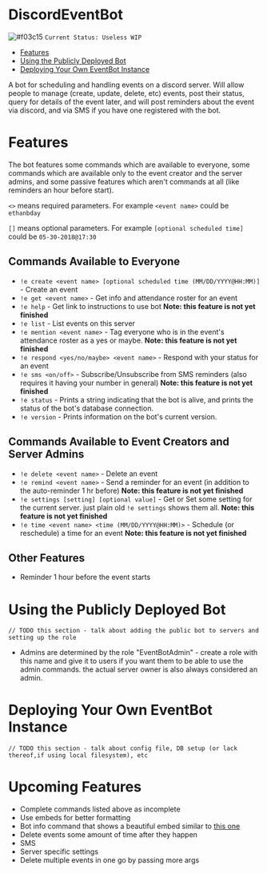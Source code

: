 # DiscordEventBot
![#f03c15](https://placehold.it/15/f03c15/000000?text=+) `Current Status: Useless WIP`

- [Features](#features)
- [Using the Publicly Deployed Bot](#using-the-publically-deployed-bot)
- [Deploying Your Own EventBot Instance](#deploying-your-own-eventbot-instance)

A bot for scheduling and handling events on a discord server. Will allow people to manage (create, update, delete, etc) events, post their status, query for details of the event later, and will post reminders about the event via discord, and via SMS if you have one registered with the bot.

# Features
The bot features some commands which are available to everyone, some commands which are available only to the event creator and the server admins, and some passive features which aren't commands at all (like reminders an hour before start).

`<>` means required parameters. For example `<event name>` could be `ethanbday`

`[]` means optional parameters. For example `[optional scheduled time]` could be `05-30-2018@17:30`

## Commands Available to Everyone
- `!e create <event name> [optional scheduled time (MM/DD/YYYY@HH:MM)]` - Create an event
- `!e get <event name>` - Get info and attendance roster for an event
- `!e help` - Get link to instructions to use bot **Note: this feature is not yet finished**
- `!e list` - List events on this server
- `!e mention <event name>` - Tag everyone who is in the event's attendance roster as a yes or maybe. **Note: this feature is not yet finished**
- `!e respond <yes/no/maybe> <event name>` - Respond with your status for an event
- `!e sms <on/off>` - Subscribe/Unsubscribe from SMS reminders (also requires it having your number in general) **Note: this feature is not yet finished**
- `!e status` - Prints a string indicating that the bot is alive, and prints the status of the bot's database connection.
- `!e version` - Prints information on the bot's current version.

## Commands Available to Event Creators and Server Admins
- `!e delete <event name>` - Delete an event
- `!e remind <event name>` - Send a reminder for an event (in addition to the auto-reminder 1 hr before) **Note: this feature is not yet finished**
- `!e settings [setting] [optional value]` - Get or Set some setting for the current server. just plain old `!e settings` shows them all. **Note: this feature is not yet finished**
- `!e time <event name> <time (MM/DD/YYYY@HH:MM)>` - Schedule (or reschedule) a time for an event **Note: this feature is not yet finished**

## Other Features
- Reminder 1 hour before the event starts

# Using the Publicly Deployed Bot
`// TODO this section - talk about adding the public bot to servers and setting up the role`
- Admins are determined by the role "EventBotAdmin" - create a role with this name and give it to users if you want them to be able to use the admin commands. the actual server owner is also always considered an admin.

# Deploying Your Own EventBot Instance
`// TODO this section - talk about config file, DB setup (or lack thereof,if using local filesystem), etc`


# Upcoming Features
- Complete commands listed above as incomplete
- Use embeds for better formatting
- Bot info command that shows a beautiful embed similar to [this one](https://cdn.discordapp.com/attachments/460847996431761428/460848388573888541/unknown.png)
- Delete events some amount of time after they happen
- SMS
- Server specific settings
- Delete multiple events in one go by passing more args